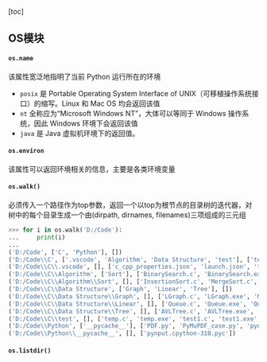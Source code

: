 [toc]


## OS模块


#### `os.name`
该属性宽泛地指明了当前 Python 运行所在的环境
- `posix` 是 Portable Operating System Interface of UNIX（可移植操作系统接口）的缩写。Linux 和 Mac OS 均会返回该值
- `nt` 全称应为“Microsoft Windows NT”，大体可以等同于 Windows 操作系统，因此 Windows 环境下会返回该值
- `java` 是 Java 虚拟机环境下的返回值。


#### `os.environ`
该属性可以返回环境相关的信息，主要是各类环境变量

#### `os.walk()`
必须传入一个路径作为top参数，返回一个以top为根节点的目录树的迭代器，对树中的每个目录生成一个由(dirpath, dirnames, filenames)三项组成的三元组
```python
>>> for i in os.walk('D:/Code'):
...     print(i)
...
('D:/Code', ['C', 'Python'], [])
('D:/Code\\C', ['.vscode', 'Algorithm', 'Data Structure', 'test'], ['test1.exe'])
('D:/Code\\C\\.vscode', [], ['c_cpp_properties.json', 'launch.json', 'tasks.json'])
('D:/Code\\C\\Algorithm', ['Sort'], ['BinarySearch.c', 'BinarySearch.exe', 'Floyd.c', 'Floyd.exe', 'Polynomial.c', 'Polynomial.exe'])
('D:/Code\\C\\Algorithm\\Sort', [], ['InsertionSort.c', 'MergeSort.c', 'MergeSort.exe'])
('D:/Code\\C\\Data Structure', ['Graph', 'Linear', 'Tree'], [])
('D:/Code\\C\\Data Structure\\Graph', [], ['LGraph.c', 'LGraph.exe', 'MGraph.c'])
('D:/Code\\C\\Data Structure\\Linear', [], ['Queue.c', 'Queue.exe', 'Queue_int.c', 'Stack.c', 'Stack.exe'])
('D:/Code\\C\\Data Structure\\Tree', [], ['AVLTree.c', 'AVLTree.exe', 'BST_nonrecursive.c', 'BST_nonrecursive.exe', 'BST_recursive.c', 'BST_recursive.exe', 'MaxHeap.c', 'MaxHeap.exe', 'MinHeap.c', 'MinHeap.exe'])
('D:/Code\\C\\test', [], ['temp.c', 'temp.exe', 'test1.c', 'test1.exe', 'test2.c', 'test2.exe', 'test3.c', 'test3.exe'])
('D:/Code\\Python', ['__pycache__'], ['PDF.py', 'PyMuPDF_case.py', 'pynput_keyboard.py', 'pynput_mouse.py', 'temp.py', 'test1.py', 'test2.py'])
('D:/Code\\Python\\__pycache__', [], ['pynput.cpython-310.pyc'])
```

#### `os.listdir()`
